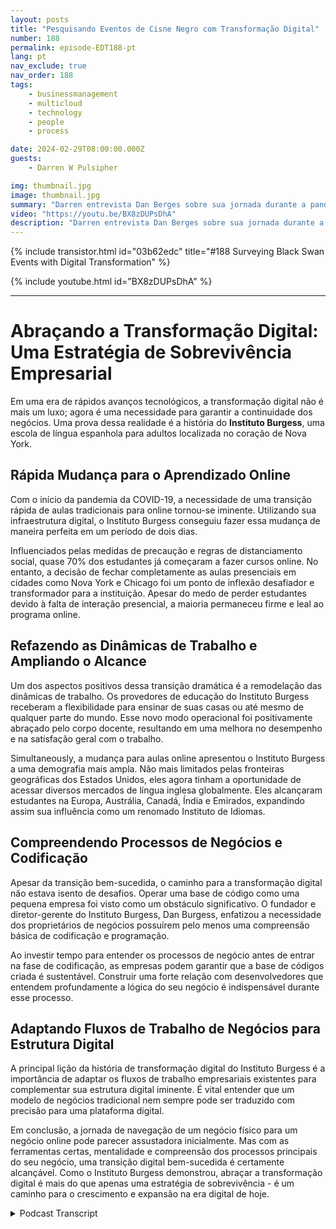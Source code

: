 ```yaml
---
layout: posts
title: "Pesquisando Eventos de Cisne Negro com Transformação Digital"
number: 188
permalink: episode-EDT188-pt
lang: pt
nav_exclude: true
nav_order: 188
tags:
    - businessmanagement
    - multicloud
    - technology
    - people
    - process

date: 2024-02-29T08:00:00.000Z
guests:
    - Darren W Pulsipher

img: thumbnail.jpg
image: thumbnail.jpg
summary: "Darren entrevista Dan Berges sobre sua jornada durante a pandemia de COVID-19 para transformar o Berges Institute, uma escola de língua espanhola em Nova York. Apesar dos desafios iniciais, a mudança reformulou a dinâmica de trabalho, ampliou seu alcance global e destacou a importância de compreender os processos de negócios e a codificação para uma bem-sucedida transformação digital."
video: "https://youtu.be/BX8zDUPsDhA"
description: "Darren entrevista Dan Berges sobre sua jornada durante a pandemia de COVID-19 para transformar o Berges Institute, uma escola de língua espanhola em Nova York. Apesar dos desafios iniciais, a mudança reformulou a dinâmica de trabalho, ampliou seu alcance global e destacou a importância de compreender os processos de negócios e a codificação para uma bem-sucedida transformação digital."
---
```


<div>
{% include transistor.html id="03b62edc" title="#188 Surveying Black Swan Events with Digital Transformation" %}

{% include youtube.html id="BX8zDUPsDhA" %}
</div>

---

# Abraçando a Transformação Digital: Uma Estratégia de Sobrevivência Empresarial

Em uma era de rápidos avanços tecnológicos, a transformação digital não é mais um luxo; agora é uma necessidade para garantir a continuidade dos negócios. Uma prova dessa realidade é a história do **Instituto Burgess**, uma escola de língua espanhola para adultos localizada no coração de Nova York.

## Rápida Mudança para o Aprendizado Online

Com o início da pandemia da COVID-19, a necessidade de uma transição rápida de aulas tradicionais para online tornou-se iminente. Utilizando sua infraestrutura digital, o Instituto Burgess conseguiu fazer essa mudança de maneira perfeita em um período de dois dias.

Influenciados pelas medidas de precaução e regras de distanciamento social, quase 70% dos estudantes já começaram a fazer cursos online. No entanto, a decisão de fechar completamente as aulas presenciais em cidades como Nova York e Chicago foi um ponto de inflexão desafiador e transformador para a instituição. Apesar do medo de perder estudantes devido à falta de interação presencial, a maioria permaneceu firme e leal ao programa online.

## Refazendo as Dinâmicas de Trabalho e Ampliando o Alcance

Um dos aspectos positivos dessa transição dramática é a remodelação das dinâmicas de trabalho. Os provedores de educação do Instituto Burgess receberam a flexibilidade para ensinar de suas casas ou até mesmo de qualquer parte do mundo. Esse novo modo operacional foi positivamente abraçado pelo corpo docente, resultando em uma melhora no desempenho e na satisfação geral com o trabalho.

Simultaneously, a mudança para aulas online apresentou o Instituto Burgess a uma demografia mais ampla. Não mais limitados pelas fronteiras geográficas dos Estados Unidos, eles agora tinham a oportunidade de acessar diversos mercados de língua inglesa globalmente. Eles alcançaram estudantes na Europa, Austrália, Canadá, Índia e Emirados, expandindo assim sua influência como um renomado Instituto de Idiomas.

## Compreendendo Processos de Negócios e Codificação

Apesar da transição bem-sucedida, o caminho para a transformação digital não estava isento de desafios. Operar uma base de código como uma pequena empresa foi visto como um obstáculo significativo. O fundador e diretor-gerente do Instituto Burgess, Dan Burgess, enfatizou a necessidade dos proprietários de negócios possuírem pelo menos uma compreensão básica de codificação e programação.

Ao investir tempo para entender os processos de negócio antes de entrar na fase de codificação, as empresas podem garantir que a base de códigos criada é sustentável. Construir uma forte relação com desenvolvedores que entendem profundamente a lógica do seu negócio é indispensável durante esse processo.

## Adaptando Fluxos de Trabalho de Negócios para Estrutura Digital

A principal lição da história de transformação digital do Instituto Burgess é a importância de adaptar os fluxos de trabalho empresariais existentes para complementar sua estrutura digital iminente. É vital entender que um modelo de negócios tradicional nem sempre pode ser traduzido com precisão para uma plataforma digital.

Em conclusão, a jornada de navegação de um negócio físico para um negócio online pode parecer assustadora inicialmente. Mas com as ferramentas certas, mentalidade e compreensão dos processos principais do seu negócio, uma transição digital bem-sucedida é certamente alcançável. Como o Instituto Burgess demonstrou, abraçar a transformação digital é mais do que apenas uma estratégia de sobrevivência - é um caminho para o crescimento e expansão na era digital de hoje.



<details>
<summary> Podcast Transcript </summary>

<p></p>

</details>
